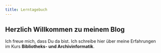 ```yaml
---
title: Lerntagebuch
---
```


## Herzlich Willkommen zu meinem Blog

Ich freue mich, dass Du da bist. Ich schreibe hier über meine Erfahrungen im Kurs **Bibliotheks- und Archivinformatik**.
